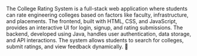 The College Rating System is a full-stack web application where students can rate engineering colleges based on factors like faculty, infrastructure, and placements. The frontend, built with HTML, CSS, and JavaScript, provides an interactive UI for login, signup, and rating submissions. The backend, developed using Java, handles user authentication, data storage, and API interactions. The system allows students to search for colleges, submit ratings, and view feedback dynamically. 🚀
